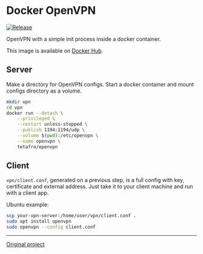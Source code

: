 # Docker OpenVPN

[![Release](https://img.shields.io/github/tag/tetafro/openvpn.svg)](https://github.com/tetafro/openvpn/releases)

OpenVPN with a simple init process inside a docker container.

This image is available on [Docker Hub](https://hub.docker.com/r/tetafro/openvpn/).

## Server

Make a directory for OpenVPN configs. Start a docker container and
mount configs directory as a volume.

```sh
mkdir vpn
cd vpn
docker run --detach \
    --privileged \
    --restart unless-stopped \
    --publish 1194:1194/udp \
    --volume $(pwd):/etc/openvpn \
    --name openvpn \
    tetafro/openvpn
```

## Client

`vpn/client.conf`, generated on a previous step, is a full config with
key, certificate and external address. Just take it to your client machine
and run with a client app.

Ubuntu example:

```sh
scp your-vpn-server:/home/user/vpn/client.conf .
sudo apt install openvpn
sudo openvpn --config client.conf
```

---

[Original project](https://github.com/jpetazzo/dockvpn)
